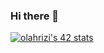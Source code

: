 ### Hi there 👋

<!--
**oussamalahrizi/oussamalahrizi** is a ✨ _special_ ✨ repository because its `README.md` (this file) appears on your GitHub profile.

Here are some ideas to get you started:

- 🔭 I’m currently working on ...
- 🌱 I’m currently learning ...
- 👯 I’m looking to collaborate on ...
- 🤔 I’m looking for help with ...
- 💬 Ask me about ...
- 📫 How to reach me: ...
- 😄 Pronouns: ...
- ⚡ Fun fact: ...
-->
<a href="https://github.com/JaeSeoKim/badge42"><img src="https://badge42.vercel.app/api/v2/clc22k1aw00250fjrjt9gd8d2/stats?cursusId=21&coalitionId=piscine" alt="olahrizi's 42 stats" /></a>
